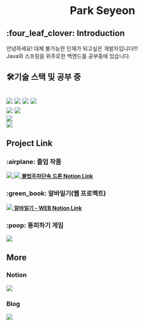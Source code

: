 <h1 align="center"> Park Seyeon</h1>
<h2> :four_leaf_clover: Introduction </h2>
안녕하세요! 대체 불가능한 인재가 되고싶은 개발자입니다!!!
<br>
Java와 스프링을 위주로한 백엔드를 공부중에 있습니다.

<h2> 🛠기술 스택 및 공부 중<h2>
<p>
  <img src="https://img.shields.io/badge/Python-3766AB?style=flat-square&logo=Python&logoColor=white" margin-left:10px; margin-right:10px/>
  <img src="https://img.shields.io/badge/Java-007396?style=flat-square&logo=Java&logoColor=white"/>
  <img src="https://img.shields.io/badge/C++-00599C?style=flat-square&logo=C%2B%2B&logoColor=white"/>
  <img src="https://img.shields.io/badge/C-A8B9CC?style=flat-square&logo=C&logoColor=white"/>
  <br>
  <img src="https://img.shields.io/badge/SpringBoot-6DB33F?style=flat-square&logo=Spring&logoColor=white"/>
  <img src="https://img.shields.io/badge/-Pytorch-%23EE4C2C?style=flat-square&logo=Pytorch&logoColor=white">
  <br>
  <img src="https://img.shields.io/badge/mariaDB-003545?style=for-the-badge&logo=mariaDB&logoColor=white">
  <br>
  <img src="https://img.shields.io/badge/amazonaws-232F3E?style=for-the-badge&logo=amazonaws&logoColor=white">
</p>
  
  <h2> Project Link </h2>
  <p>
    <h3>:airplane: 졸업 작품 </h3>
    <a href="https://github.com/parksey/graduationProject">
      <img src="https://img.shields.io/badge/-Drone AI & Process-orange?style=for-the-badge">
    </a>
    <a href="">
      <img src="https://img.shields.io/badge/-Drone WEB-orange?style=for-the-badge">
    </a>
    <a href="https://season-aster-fea.notion.site/b172ffa314984600beda16e0fc521906?v=6fda7b7e309d4381a058a8c839bcd00b&p=4b5250e06bb4444a8dc8ce94b225dc12&pm=s"> <b>불법주차단속 드론 Notion Link</b></a>
    <br>
    <h3>:green_book: 알바일기(웹 프로젝트) </h3>  
    <a href="">
      <img src="https://img.shields.io/badge/-Arbet Diary-green?style=for-the-badge">
    </a>
    <a href="https://season-aster-fea.notion.site/b172ffa314984600beda16e0fc521906?v=6fda7b7e309d4381a058a8c839bcd00b&p=00b7c6318afb4dd2a78c3f2d46a6535d&pm=s"> <b>알바일기 - WEB Notion Link </a>
    <br>
    <h3>:poop: 똥피하기 게임</h3>  
    <a href="https://github.com/parksey/ArbeitDiary">
      <img src="https://img.shields.io/badge/-Avoid Poop Game-brown?style=for-the-badge">
    </a>
    
    
  </p>

  
<h2> More </h2>
  <h3> Notion </h3>
<a href="https://season-aster-fea.notion.site/b172ffa314984600beda16e0fc521906?v=6fda7b7e309d4381a058a8c839bcd00b">
  <img src="https://img.shields.io/badge/-Notion Link-%235f5f5f?style=for-the-badge&logo=Notion&logoColor=white">
  </a>

  <h3> Blog </h3>
  <a href="https://pseyeon9901.tistory.com/">
  <img src="https://img.shields.io/badge/-Tistory Link-%ffffff?style=for-the-badge&logo=Tistory&logoColor=white">
  </a>
